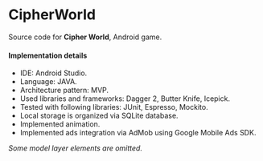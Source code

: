 # CipherWorld
Source code for **Cipher World**, Android game. 

#### Implementation details
* IDE: Android Studio. 
* Language: JAVA.
* Architecture pattern: MVP.
* Used libraries and frameworks: Dagger 2, Butter Knife, Icepick.
* Tested with following libraries: JUnit, Espresso, Mockito.
* Local storage is organized via SQLite database.
* Implemented animation.
* Implemented ads integration via AdMob using Google Mobile Ads SDK.

*Some model layer elements are omitted.*
